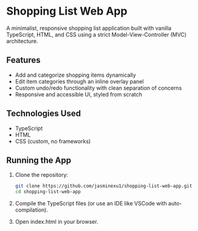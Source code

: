# Shopping List Web App

A minimalist, responsive shopping list application built with vanilla TypeScript, HTML, and CSS using a strict Model-View-Controller (MVC) architecture.

## Features

- Add and categorize shopping items dynamically
- Edit item categories through an inline overlay panel
- Custom undo/redo functionality with clean separation of concerns
- Responsive and accessible UI, styled from scratch

## Technologies Used

- TypeScript
- HTML
- CSS (custom, no frameworks)

## Running the App

1. Clone the repository:
   ```bash
   git clone https://github.com/jasminexu1/shopping-list-web-app.git
   cd shopping-list-web-app
   ```
2. Compile the TypeScript files (or use an IDE like VSCode with auto-compilation).

3. Open index.html in your browser.

